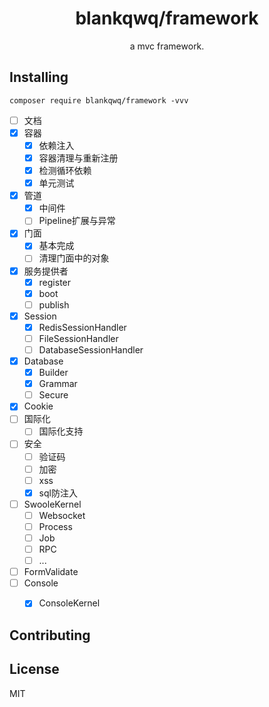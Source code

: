 <h1 align="center">blankqwq/framework </h1>

<p align="center"> a mvc framework.</p>


## Installing

```shell
composer require blankqwq/framework -vvv
```


- [ ] 文档
- [x] 容器
    - [x] 依赖注入
    - [x] 容器清理与重新注册
    - [x] 检测循环依赖
    - [x] 单元测试
- [x] 管道
    - [x] 中间件
    - [ ] Pipeline扩展与异常
- [x] 门面
    - [x] 基本完成
    - [ ] 清理门面中的对象
- [x] 服务提供者
    - [x] register
    - [x] boot
    - [ ] publish
- [x] Session
    - [x] RedisSessionHandler
    - [ ] FileSessionHandler
    - [ ] DatabaseSessionHandler
- [x] Database
    - [x] Builder
    - [x] Grammar
    - [ ] Secure
- [x] Cookie
- [ ] 国际化
    - [ ] 国际化支持
- [ ] 安全
    - [ ] 验证码
    - [ ] 加密
    - [ ] xss
    - [x] sql防注入
- [ ] SwooleKernel
    - [ ] Websocket
    - [ ] Process
    - [ ] Job
    - [ ] RPC
    - [ ] ...
- [ ] FormValidate
- [ ] Console
    - [x] ConsoleKernel



## Contributing


## License

MIT